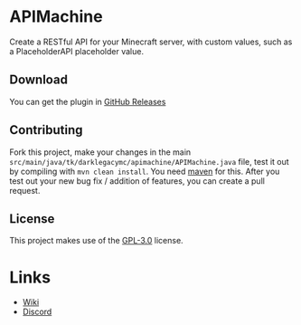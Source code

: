 
# APIMachine

Create a RESTful API for your Minecraft server, with custom values, such as a PlaceholderAPI placeholder value.

## Download
You can get the plugin in [GitHub Releases](https://github.com/mallusrgreatv2/APIMachine/releases/latest)

## Contributing

Fork this project, make your changes in the main `src/main/java/tk/darklegacymc/apimachine/APIMachine.java` file, test it out by compiling with `mvn clean install`. You need [maven](https://maven.apache.org/install.html) for this. After you test out your new bug fix / addition of features, you can create a pull request.


## License

This project makes use of the [GPL-3.0](https://choosealicense.com/licenses/gpl-3.0/) license.

# Links
- [Wiki](https://mallusrgreat.gitbook.io/mallusrgreats-plugins/)
- [Discord](https://discord.gg/GGCqxwY2nQ)
